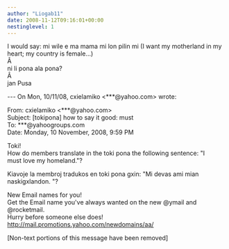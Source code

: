 ```yaml
---
author: "Liogab11"
date: 2008-11-12T09:16:01+00:00
nestinglevel: 1
---
```

I would say: mi wile e ma mama mi lon pilin mi (I want my motherland in my heart; my country is female...)  
Â   
ni li pona ala pona?  
Â   
jan Pusa  
  
  
\--- On Mon, 10/11/08, cxielamiko <\*\*\*@yahoo.com> wrote:  
  
From: cxielamiko <\*\*\*@yahoo.com>  
Subject: \[tokipona\] how to say it good: must  
To: \*\*\*@yahoogroups.com  
Date: Monday, 10 November, 2008, 9:59 PM  
  
  
  
  
  
  
Toki!  
How do members translate in the toki pona the following sentence: "I  
must love my homeland."?  
  
Kiavoje la membroj tradukos en toki pona gxin: "Mi devas ami mian  
naskigxlandon. "?  
  
  
  
  
  
  
  
  
  
  
  
  
  
  
  
  
New Email names for you!  
Get the Email name you&#39;ve always wanted on the new @ymail and @rocketmail.  
Hurry before someone else does!  
http://mail.promotions.yahoo.com/newdomains/aa/  
  
\[Non-text portions of this message have been removed\]